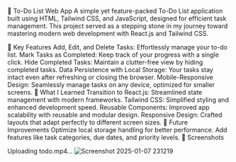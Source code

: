 📝 To-Do List Web App
A simple yet feature-packed To-Do List application built using HTML, Tailwind CSS, and JavaScript, designed for efficient task management. This project served as a stepping stone in my journey toward mastering modern web development with React.js and Tailwind CSS.

🚀 Key Features
Add, Edit, and Delete Tasks: Effortlessly manage your to-do list.
Mark Tasks as Completed: Keep track of your progress with a single click.
Hide Completed Tasks: Maintain a clutter-free view by hiding completed tasks.
Data Persistence with Local Storage: Your tasks stay intact even after refreshing or closing the browser.
Mobile-Responsive Design: Seamlessly manage tasks on any device, optimized for smaller screens.
📌 What I Learned
Transition to React.js: Streamlined state management with modern frameworks.
Tailwind CSS: Simplified styling and enhanced development speed.
Reusable Components: Improved app scalability with reusable and modular design.
Responsive Design: Crafted layouts that adapt perfectly to different screen sizes.
🌟 Future Improvements
Optimize local storage handling for better performance.
Add features like task categories, due dates, and priority levels.
📸 Screenshots

Uploading todo.mp4…
![Screenshot 2025-01-07 231219](https://github.com/user-attachments/assets/681de89a-711c-4f25-ae22-cff547a18e74)

